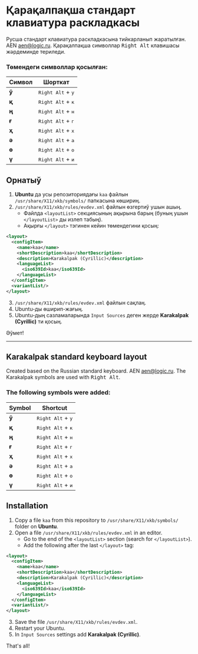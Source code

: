 # Қарақалпақша стандарт клавиатура раскладкасы

Русша стандарт клавиатура раскладкасына тийкарланып жаратылған. AEN <aen@logic.ru>.
Қарақалпақша символлар <kbd>Right Alt</kbd> клавишасы жәрдеминде териледи.

### Төмендеги символлар қосылған:

| Символ | Шорткат |
|--------|----------|
| **ў**  | <kbd>Right Alt</kbd> + <kbd>у</kbd> |
| **қ**  | <kbd>Right Alt</kbd> + <kbd>к</kbd> |
| **ң**  | <kbd>Right Alt</kbd> + <kbd>н</kbd> |
| **ғ**  | <kbd>Right Alt</kbd> + <kbd>г</kbd> |
| **ҳ**  | <kbd>Right Alt</kbd> + <kbd>х</kbd> |
| **ә**  | <kbd>Right Alt</kbd> + <kbd>а</kbd> |
| **ө**  | <kbd>Right Alt</kbd> + <kbd>о</kbd> |
| **ү**  | <kbd>Right Alt</kbd> + <kbd>и</kbd> |

## Орнатыў

1. **Ubuntu** да усы репозиториядағы `kaa` файлын `/usr/share/X11/xkb/symbols/` папкасына көшириң.
2. `/usr/share/X11/xkb/rules/evdev.xml` файлын өзгертиў ушын ашың.
    - Файлда `<layoutList>` секциясының ақырына барың (буның ушын `</layoutList>` ды излеп табың).
    - Ақырғы `</layout>` тэгинен кейин төмендегини қосың:
```xml
<layout>
  <configItem>
    <name>kaa</name>
    <shortDescription>kaa</shortDescription>
    <description>Karakalpak (Cyrillic)</description>
    <languageList>
      <iso639Id>kaa</iso639Id>
    </languageList>
  </configItem>
  <variantList/>
</layout>
```
3. `/usr/share/X11/xkb/rules/evdev.xml` файлын сақлаң.
4. Ubuntu-ды өширип-жағың.
5. Ubuntu-дың сазламаларында `Input Sources` деген жерде **Karakalpak (Cyrillic)** ти қосың.

Әўмет!

- - - -

## Karakalpak standard keyboard layout

Created based on the Russian standard keyboard. AEN <aen@logic.ru>.
The Karakalpak symbols are used with <kbd>Right Alt</kbd>.

### The following symbols were added:

| Symbol | Shortcut |
|--------|----------|
| **ў**  | <kbd>Right Alt</kbd> + <kbd>у</kbd> |
| **қ**  | <kbd>Right Alt</kbd> + <kbd>к</kbd> |
| **ң**  | <kbd>Right Alt</kbd> + <kbd>н</kbd> |
| **ғ**  | <kbd>Right Alt</kbd> + <kbd>г</kbd> |
| **ҳ**  | <kbd>Right Alt</kbd> + <kbd>х</kbd> |
| **ә**  | <kbd>Right Alt</kbd> + <kbd>а</kbd> |
| **ө**  | <kbd>Right Alt</kbd> + <kbd>о</kbd> |
| **ү**  | <kbd>Right Alt</kbd> + <kbd>и</kbd> |

## Installation

1. Copy a file `kaa` from this repository to `/usr/share/X11/xkb/symbols/` folder on **Ubuntu**.
2. Open a file `/usr/share/X11/xkb/rules/evdev.xml` in an editor.
    - Go to the end of the `<layoutList>` section (search for `</layoutList>`).
    - Add the following after the last `</layout>` tag:
```xml
<layout>
  <configItem>
    <name>kaa</name>
    <shortDescription>kaa</shortDescription>
    <description>Karakalpak (Cyrillic)</description>
    <languageList>
      <iso639Id>kaa</iso639Id>
    </languageList>
  </configItem>
  <variantList/>
</layout>
```
3. Save the file `/usr/share/X11/xkb/rules/evdev.xml`.
4. Restart your Ubuntu.
5. In `Input Sources` settings add **Karakalpak (Cyrillic)**.

That's all!
